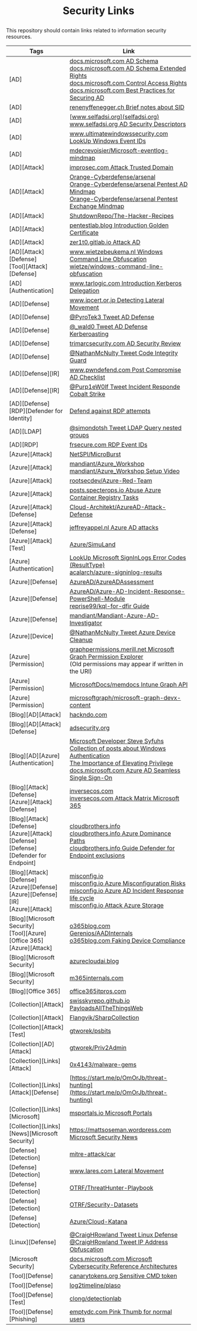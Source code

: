 # <p align="center">Security Links</p>
This repository should contain links related to information security resources.

| Tags | Link |
| ---- | ---- |
| [AD] | [docs.microsoft.com AD Schema](https://docs.microsoft.com/en-us/windows/win32/adschema/active-directory-schema) <br /> [docs.microsoft.com AD Schema Extended Rights](https://docs.microsoft.com/en-us/windows/win32/adschema/extended-rights) <br /> [docs.microsoft.com Control Access Rights](https://docs.microsoft.com/en-us/openspecs/windows_protocols/ms-adts/1522b774-6464-41a3-87a5-1e5633c3fbbb) <br /> [docs.microsoft.com Best Practices for Securing AD](https://docs.microsoft.com/en-us/windows-server/identity/ad-ds/plan/security-best-practices/best-practices-for-securing-active-directory)|
| [AD] | [renenyffenegger.ch Brief notes about SID](https://renenyffenegger.ch/notes/Windows/security/SID/index) |
| [AD] | [www.selfadsi.org](selfadsi.org) <br /> [www.selfadsi.org AD Security Descriptors](http://www.selfadsi.org/deep-inside/ad-security-descriptors.htm) |
| [AD] | [www.ultimatewindowssecurity.com LookUp Windows Event IDs](https://www.ultimatewindowssecurity.com/securitylog/encyclopedia/default.aspx) |
| [AD] | [mdecrevoisier/Microsoft-eventlog-mindmap](https://github.com/mdecrevoisier/Microsoft-eventlog-mindmap) |
| [AD][Attack] | [improsec.com Attack Trusted Domain](https://improsec.com/tech-blog/sid-filter-as-security-boundary-between-domains-part-7-trust-account-attack-from-trusting-to-trusted) |
| [AD][Attack] | [Orange-Cyberdefense/arsenal](https://github.com/Orange-Cyberdefense/arsenal) <br /> [Orange-Cyberdefense/arsenal Pentest AD Mindmap](https://github.com/Orange-Cyberdefense/arsenal/blob/master/mindmap/pentest_ad.png) <br /> [Orange-Cyberdefense/arsenal Pentest Exchange Mindmap](https://github.com/Orange-Cyberdefense/arsenal/blob/master/mindmap/Pentesting_MS_Exchange_Server_on_the_Perimeter.png) |
| [AD][Attack] | [ShutdownRepo/The-Hacker-Recipes](https://github.com/ShutdownRepo/The-Hacker-Recipes) |
| [AD][Attack] | [pentestlab.blog Introduction Golden Certificate](https://pentestlab.blog/2021/11/15/golden-certificate/) |
| [AD][Attack] | [zer1t0.gitlab.io Attack AD](https://zer1t0.gitlab.io/posts/attacking_ad/) |
| [AD][Attack][Defense] <br /> [Tool][Attack][Defense] | [www.wietzebeukema.nl Windows Command Line Obfuscation](https://www.wietzebeukema.nl/blog/windows-command-line-obfuscation) <br /> [wietze/windows-command-line-obfuscation](https://github.com/wietze/windows-command-line-obfuscation) |
| [AD][Authentication] | [www.tarlogic.com Introduction Kerberos Delegation](https://www.tarlogic.com/blog/kerberos-iii-how-does-delegation-work/) |
| [AD][Defense] | [www.jpcert.or.jp Detecting Lateral Movement](https://www.jpcert.or.jp/english/pub/sr/20170612ac-ir_research_en.pdf) |
| [AD][Defense] | [@PyroTek3 Tweet AD Defense](https://twitter.com/PyroTek3/status/1499746968830197761) |
| [AD][Defense] | [@\_wald0 Tweet AD Defense Kerberoasting](https://twitter.com/_wald0/status/1562871258190348289) |
| [AD][Defense] | [trimarcsecurity.com AD Security Review](https://www.hub.trimarcsecurity.com/amp/securing-active-directory-performing-an-active-directory-security-review) |
| [AD][Defense] | [@NathanMcNulty Tweet Code Integrity Guard](https://twitter.com/NathanMcNulty/status/1558317007384170496) |
| [AD][Defense][IR] | [www.pwndefend.com Post Compromise AD Checklist](https://www.pwndefend.com/2021/09/15/post-compromise-active-directory-checklist/) |
| [AD][Defense][IR] | [@Purp1eW0lf Tweet Incident Responde Cobalt Strike](https://twitter.com/Purp1eW0lf/status/1559482618873356289) |
| [AD][Defense][RDP][Defender for Identity] | [Defend against RDP attempts](https://www.linkedin.com/pulse/detect-investigate-resolve-freerdp-attacks-using-pasquier-ceh) |
| [AD][LDAP] | [@simondotsh Tweet LDAP Query nested groups](https://twitter.com/simondotsh/status/1567557601608572932) |
| [AD][RDP] | [frsecure.com RDP Event IDs](https://frsecure.com/blog/rdp-connection-event-logs/) |
| [Azure][Attack] | [NetSPI/MicroBurst](https://github.com/NetSPI/MicroBurst) |
| [Azure][Attack] | [mandiant/Azure_Workshop](https://github.com/mandiant/Azure_Workshop) <br /> [mandiant/Azure_Workshop Setup Video](https://www.youtube.com/watch?v=j20yiY1sArU) |
| [Azure][Attack] | [rootsecdev/Azure-Red-Team](https://github.com/rootsecdev/Azure-Red-Team) |
| [Azure][Attack] | [posts.specterops.io Abuse Azure Container Registry Tasks](https://posts.specterops.io/abusing-azure-container-registry-tasks-1f407bfaa465) |
| [Azure][Attack][Defense] | [Cloud-Architekt/AzureAD-Attack-Defense](https://github.com/Cloud-Architekt/AzureAD-Attack-Defense) |
| [Azure][Attack][Defense] | [jeffreyappel.nl Azure AD attacks](https://jeffreyappel.nl/tips-for-preventing-against-new-modern-identity-attacks-aitm-mfa-fatigue-prt-oauth/) |
| [Azure][Attack][Test] | [Azure/SimuLand](https://simulandlabs.com/labs/README.html) |
| [Azure][Authentication] | [LookUp Microsoft SignInLogs Error Codes (ResultType)](https://login.microsoftonline.com/error) <br /> [acalarch/azure-signinlog-results](https://github.com/acalarch/azure-signinlog-results/blob/main/signinlog-results.txt) |
| [Azure][Defense] | [AzureAD/AzureADAssessment](https://github.com/AzureAD/AzureADAssessment) |
| [Azure][Defense] | [AzureAD/Azure-AD-Incident-Response-PowerShell-Module](https://github.com/AzureAD/Azure-AD-Incident-Response-PowerShell-Module) <br /> [reprise99/kql-for-dfir Guide](https://github.com/reprise99/kql-for-dfir/tree/main/Azure%20Active%20Directory) |
| [Azure][Defense] | [mandiant/Mandiant-Azure-AD-Investigator](https://github.com/mandiant/Mandiant-Azure-AD-Investigator) |
| [Azure][Device] | [@NathanMcNulty Tweet Azure Device Cleanup](https://twitter.com/NathanMcNulty/status/1516930570483249152) |
| [Azure][Permission] | [graphpermissions.merill.net Microsoft Graph Permission Explorer](https://graphpermissions.merill.net/index.html) <br /> (Old permissions may appear if written in the URI) |
| [Azure][Permission] | [MicrosoftDocs/memdocs Intune Graph API](https://github.com/MicrosoftDocs/memdocs/blob/main/memdocs/intune/developer/intune-graph-apis.md) |
| [Azure][Permission] | [microsoftgraph/microsoft-graph-devx-content](https://github.com/microsoftgraph/microsoft-graph-devx-content/blob/dev/permissions/permissions-descriptions.json) |
| [Blog][AD][Attack] | [hackndo.com](https://en.hackndo.com/archives/) |
| [Blog][AD][Attack][Defense] | [adsecurity.org](https://adsecurity.org/) |
| [Blog][AD][Azure][Authentication] | [Microsoft Developer Steve Syfuhs](https://syfuhs.net/) <br /> [Collection of posts about Windows Authentication](https://syfuhs.net/understanding-windows-auth) <br /> [The Importance of Elevating Privilege](https://syfuhs.net/2011/08/28/the-importance-of-elevating-privilege/) <br /> [docs.microsoft.com Azure AD Seamless Single Sign-On](https://docs.microsoft.com/en-us/azure/active-directory/hybrid/how-to-connect-sso) |
| [Blog][Attack][Defense] <br /> [Azure][Attack][Defense] | [inversecos.com](https://www.inversecos.com) <br /> [inversecos.com Attack Matrix Microsoft 365](https://www.inversecos.com/2021/10/attacks-on-azure-ad-and-m365-pawning.html) |
| [Blog][Attack][Defense] <br /> [Azure][Attack][Defense] <br /> [Defense][Defender for Endpoint] | [cloudbrothers.info](https://cloudbrothers.info/) <br /> [cloudbrothers.info Azure Dominance Paths](https://cloudbrothers.info/en/azure-dominance-paths/) <br /> [cloudbrothers.info Guide Defender for Endpoint exclusions](https://cloudbrothers.info/en/guide-to-defender-exclusions/) |
| [Blog][Attack][Defense] <br /> [Azure][Defense]  <br /> [Azure][Defense][IR]  <br />  [Azure][Attack] | [misconfig.io](https://misconfig.io/) <br /> [misconfig.io Azure Misconfiguration Risks](https://misconfig.io/cloud-misconfiguration-risks-azure/)  <br /> [misconfig.io Azure AD Incident Response life cycle](https://misconfig.io/azure-ad-incident-response-life-cycle-tools) <br /> [misconfig.io Attack Azure Storage](https://misconfig.io/azure-blob-container-threats-attack/) |
| [Blog][Microsoft Security] <br /> [Tool][Azure][Office 365] <br /> [Azure][Attack] | [o365blog.com](https://o365blog.com/) <br /> [Gerenios/AADInternals](https://github.com/Gerenios/AADInternals) <br /> [o365blog.com Faking Device Compliance](https://o365blog.com/post/mdm/) |
| [Blog][Microsoft Security] | [azurecloudai.blog](https://azurecloudai.blog/) |
| [Blog][Microsoft Security] | [m365internals.com](https://m365internals.com) |
| [Blog][Office 365] | [office365itpros.com](https://office365itpros.com/) |
| [Collection][Attack] | [swisskyrepo.github.io PayloadsAllTheThingsWeb](https://swisskyrepo.github.io/PayloadsAllTheThingsWeb/) |
| [Collection][Attack] | [Flangvik/SharpCollection](https://github.com/Flangvik/SharpCollection) |
| [Collection][Attack][Test] | [gtworek/psbits](https://github.com/gtworek/psbits) |
| [Collection][AD][Attack] | [gtworek/Priv2Admin](https://github.com/gtworek/Priv2Admin) |
| [Collection][Links][Attack] | [0x4143/malware-gems](https://github.com/0x4143/malware-gems) |
| [Collection][Links][Attack][Defense] | [https://start.me/p/OmOrJb/threat-hunting](https://start.me/p/OmOrJb/threat-hunting) |
| [Collection][Links][Microsoft] | [msportals.io Microsoft Portals](https://msportals.io/) |
| [Collection][Links][News][Microsoft Security] | [https://mattsoseman.wordpress.com Microsoft Security News](https://mattsoseman.wordpress.com/2021/06/19/how-i-keep-up-with-microsoft-sci-product-features-and-news/) |
| [Defense][Detection] | [mitre-attack/car](https://car.mitre.org/analytics/by_technique) |
| [Defense][Detection] | [www.lares.com Lateral Movement](https://www.lares.com/blog/the-lowdown-on-lateral-movement) |
| [Defense][Detection] | [OTRF/ThreatHunter-Playbook](https://github.com/OTRF/ThreatHunter-Playbook) |
| [Defense][Detection] | [OTRF/Security-Datasets](https://github.com/OTRF/Security-Datasets) |
| [Defense][Detection] | [Azure/Cloud-Katana](https://github.com/Azure/Cloud-Katana) |
| [Linux][Defense] | [@CraigHRowland Tweet Linux Defense](https://twitter.com/CraigHRowland/status/1093280393329991680) <br /> [@CraigHRowland Tweet IP Address Obfuscation](https://twitter.com/CraigHRowland/status/1519459391006965760) |
| [Microsoft Security] | [docs.microsoft.com Microsoft Cybersecurity Reference Architectures](https://docs.microsoft.com/en-us/security/cybersecurity-reference-architecture/mcra) |
| [Tool][Defense] | [canarytokens.org Sensitive CMD token](https://docs.canarytokens.org/guide/sensitive-cmd-token.html) |
| [Tool][Defense] | [log2timeline/plaso](https://github.com/log2timeline/plaso) |
| [Tool][Defense][Test] | [clong/detectionlab](https://github.com/clong/detectionlab) |
| [Tool][Defense][Phishing] | [emptydc.com Pink Thumb for normal users](https://emptydc.com/2021/06/22/pink-thumb/) |
